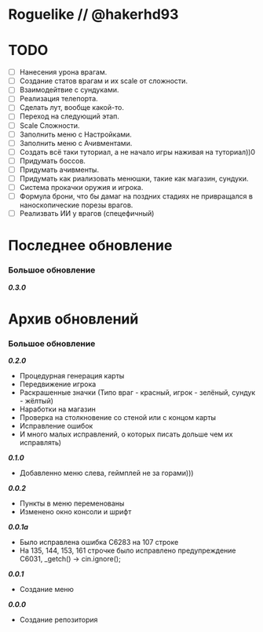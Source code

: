 # Roguelike // @hakerhd93

# TODO
- [ ] Нанесения урона врагам.
- [ ] Создание статов врагам и их scale от сложности.
- [ ] Взаимодейтвие с сундуками.
- [ ] Реализация телепорта.
- [ ] Сделать лут, вообще какой-то.
- [ ] Переход на следующий этап.
- [ ] Scale Сложности.
- [ ] Заполнить меню с Настройками.
- [ ] Заполнить меню с Ачивментами.
- [ ] Создать всё таки туториал, а не начало игры наживая на туториал))0
- [ ] Придумать боссов.
- [ ] Придумать ачивменты.
- [ ] Придумать как риализовать менюшки, такие как магазин, сундуки.
- [ ] Система прокачки оружия и игрока.
- [ ] Формула брони, что бы дамаг на поздних стадиях не привращался в наноскопические порезы врагов.
- [ ] Реализвать ИИ у врагов (спецефичный) 
# Последнее обновление
### Большое обновление
**_0.3.0_**

# Архив обновлений
### Большое обновление
**_0.2.0_**
- Процедурная генерация карты
- Передвижение игрока
- Раскрашенные значки (Типо враг - красный, игрок - зелёный, сундук - жёлтый)
- Наработки на магазин
- Проверка на столкновение со стеной или с концом карты
- Исправление ошибок
- И много малых исправлений, о которых писать дольше чем их исправлять)


**_0.1.0_**
- Добавленно меню слева, геймплей не за горами)))

**_0.0.2_**
- Пункты в меню переменованы
- Изменено окно консоли и шрифт

**_0.0.1a_**
- Было исправлена ошибка C6283 на 107 строке
- На 135, 144, 153, 161 строчке было исправлено предупреждение C6031, _getch() -> cin.ignore();

**_0.0.1_**
- Создание меню

**_0.0.0_**
- Создание репозитория

